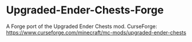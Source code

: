 # Upgraded-Ender-Chests-Forge
A Forge port of the Upgraded Ender Chests mod.
CurseForge: https://www.curseforge.com/minecraft/mc-mods/upgraded-ender-chests
